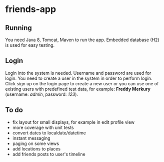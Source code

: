 # friends-app

## Running

You need Java 8, Tomcat, Maven to run the app.
Embedded database (H2) is used for easy testing.

## Login 

Login into the system is needed. Username and password are used for login. You need to create a user in the system in order to perform login.
Click sign up on the login page to create a new user or you can use one of existing users with predefined test data, for example:
**Freddy Merkury** (username: *admin*, password: *123*).

## To do
- fix layout for small displays, for example in edit profile view
- more coverage with unit tests
- convert dates to localdate/datetime
- instant messaging
- paging on some views
- add locations to places
- add friends posts to user's timeline
